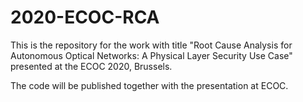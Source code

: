 # 2020-ECOC-RCA
This is the repository for the work with title "Root Cause Analysis for Autonomous Optical Networks: A Physical Layer Security Use Case" presented at the ECOC 2020, Brussels.

The code will be published together with the presentation at ECOC.
